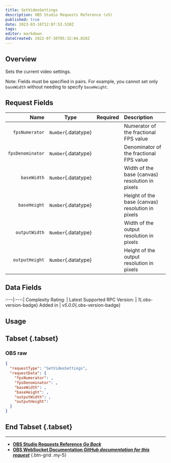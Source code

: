 ```yaml
---
title: SetVideoSettings
description: OBS Studio Requests Reference (v5)
published: true
date: 2023-03-16T12:07:53.530Z
tags: 
editor: markdown
dateCreated: 2022-07-30T05:32:04.819Z
---
```


## Overview
Sets the current video settings.

Note: Fields must be specified in pairs. For example, you cannot set only `baseWidth` without needing to specify `baseHeight`.

## Request Fields
Name | Type | Required| Description |
----:|:----:|:-------:|:------------|
`fpsNumerator` | `Number`{.datatype} | <i class="mdi mdi-close-thick"></i> | Numerator of the fractional FPS value	 | `>= 1`{.datatype}
`fpsDenominator` | `Number`{.datatype} | <i class="mdi mdi-close-thick"></i> | Denominator of the fractional FPS value	 | `>= 1	`{.datatype}
`baseWidth` | `Number`{.datatype} | <i class="mdi mdi-close-thick"></i> | Width of the base (canvas) resolution in pixels	 | `>= 1, <= 4096	`{.datatype}
`baseHeight` | `Number`{.datatype} | <i class="mdi mdi-close-thick"></i> | Height of the base (canvas) resolution in pixels	 | `>= 1, <= 4096	`{.datatype}
`outputWidth` | `Number`{.datatype} | <i class="mdi mdi-close-thick"></i> | Width of the output resolution in pixels	 | `>= 1, <= 4096	`{.datatype}
`outputHeight` | `Number`{.datatype} | <i class="mdi mdi-close-thick"></i> | Height of the output resolution in pixels	 | `>= 1, <= 4096	`{.datatype}

## Data Fields
:---|:---:|
Complexity Rating: | <span class="stars stars--2"></span>
Latest Supported RPC Version: | *1*{.obs-version-badge}
Added in | *v5.0.0*{.obs-version-badge}

## Usage
## Tabset {.tabset}
### OBS raw
```json
{
  "requestType": "SetVideoSettings",
  "requestData": {
    "fpsNumerator": ,
    "fpsDenominator": ,
    "baseWidth": ,
    "baseHeight": ,
    "outputWidth": ,
    "outputHeight": 
  }
}
```
## End Tabset {.tabset}

---

- [<i class="mdi mdi-chevron-left"></i>**OBS Studio Requests Reference *Go Back***](/Broadcasters/OBS/Requests)
- [<i class="mdi mdi-github"></i> **OBS WebSocket Documentation *GitHub documentation for this request***](https://github.com/obsproject/obs-websocket/blob/master/docs/generated/protocol.md#setvideosettings)
{.btn-grid .my-5}